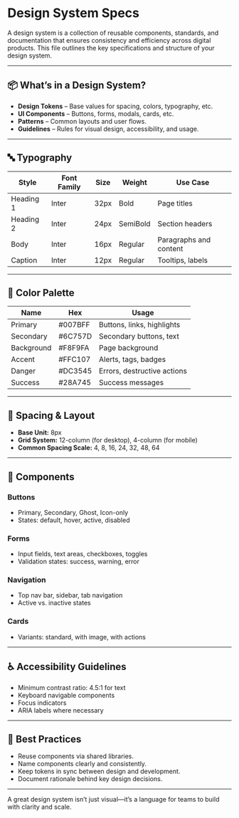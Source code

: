 # Design System Specs

A design system is a collection of reusable components, standards, and documentation that ensures consistency and efficiency across digital products. This file outlines the key specifications and structure of your design system.

---

## 📦 What’s in a Design System?

- **Design Tokens** – Base values for spacing, colors, typography, etc.
- **UI Components** – Buttons, forms, modals, cards, etc.
- **Patterns** – Common layouts and user flows.
- **Guidelines** – Rules for visual design, accessibility, and usage.

---

## 🔤 Typography

| Style     | Font Family | Size | Weight | Use Case              |
|-----------|-------------|------|--------|------------------------|
| Heading 1 | Inter       | 32px | Bold   | Page titles            |
| Heading 2 | Inter       | 24px | SemiBold | Section headers     |
| Body      | Inter       | 16px | Regular| Paragraphs and content |
| Caption   | Inter       | 12px | Regular| Tooltips, labels       |

---

## 🎨 Color Palette

| Name          | Hex       | Usage                       |
|---------------|-----------|-----------------------------|
| Primary       | #007BFF   | Buttons, links, highlights  |
| Secondary     | #6C757D   | Secondary buttons, text     |
| Background    | #F8F9FA   | Page background             |
| Accent        | #FFC107   | Alerts, tags, badges        |
| Danger        | #DC3545   | Errors, destructive actions |
| Success       | #28A745   | Success messages            |

---

## 📐 Spacing & Layout

- **Base Unit:** 8px
- **Grid System:** 12-column (for desktop), 4-column (for mobile)
- **Common Spacing Scale:** 4, 8, 16, 24, 32, 48, 64

---

## 🧩 Components

### Buttons
- Primary, Secondary, Ghost, Icon-only
- States: default, hover, active, disabled

### Forms
- Input fields, text areas, checkboxes, toggles
- Validation states: success, warning, error

### Navigation
- Top nav bar, sidebar, tab navigation
- Active vs. inactive states

### Cards
- Variants: standard, with image, with actions

---

## ♿ Accessibility Guidelines

- Minimum contrast ratio: 4.5:1 for text
- Keyboard navigable components
- Focus indicators
- ARIA labels where necessary

---

## 🧠 Best Practices

- Reuse components via shared libraries.
- Name components clearly and consistently.
- Keep tokens in sync between design and development.
- Document rationale behind key design decisions.

---

A great design system isn’t just visual—it’s a language for teams to build with clarity and scale.

